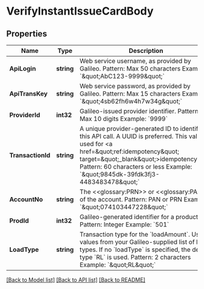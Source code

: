 # VerifyInstantIssueCardBody

## Properties
Name | Type | Description | Notes
------------ | ------------- | ------------- | -------------
**ApiLogin** | **string** | Web service username, as provided by Galileo. Pattern: Max 50 characters Example: &#x60;\&quot;AbC123-9999\&quot;&#x60; | [default to AbC123-9999]
**ApiTransKey** | **string** | Web service password, as provided by Galileo. Pattern: Max 15 characters Example: &#x60;\&quot;4sb62fh6w4h7w34g\&quot;&#x60; | [default to 4sb62fh6w4h7w34g]
**ProviderId** | **int32** | Galileo-issued provider identifier. Pattern: Max 10 digits Example: &#x60;9999&#x60; | [default to 9999]
**TransactionId** | **string** | A unique provider-generated ID to identify this API call. A UUID is preferred. This value is used for &lt;a href&#x3D;\&quot;ref:idempotency\&quot; target&#x3D;\&quot;_blank\&quot;&gt;idempotency&lt;/a&gt;. Pattern: 60 characters or less Example: &#x60;\&quot;9845dk-39fdk3fj3-4483483478\&quot;&#x60; | [default to 123e4567-e89b-12d3-a456-426614174000]
**AccountNo** | **string** | The &lt;&lt;glossary:PRN&gt;&gt; or &lt;&lt;glossary:PAN&gt;&gt; of the account. Pattern: PAN or PRN Example: &#x60;\&quot;074103447228\&quot;&#x60; | [default to 074103447228]
**ProdId** | **int32** | Galileo-generated identifier for a product. Pattern: Integer Example: &#x60;501&#x60; | [optional] [default to null]
**LoadType** | **string** | Transaction type for the &#x60;loadAmount&#x60;. Use values from your Galileo-supplied list of load types. If no &#x60;loadType&#x60; is specified, the default type &#x60;RL&#x60; is used. Pattern: 2 characters Example: &#x60;\&quot;RL\&quot;&#x60; | [optional] [default to null]

[[Back to Model list]](../README.md#documentation-for-models) [[Back to API list]](../README.md#documentation-for-api-endpoints) [[Back to README]](../README.md)

